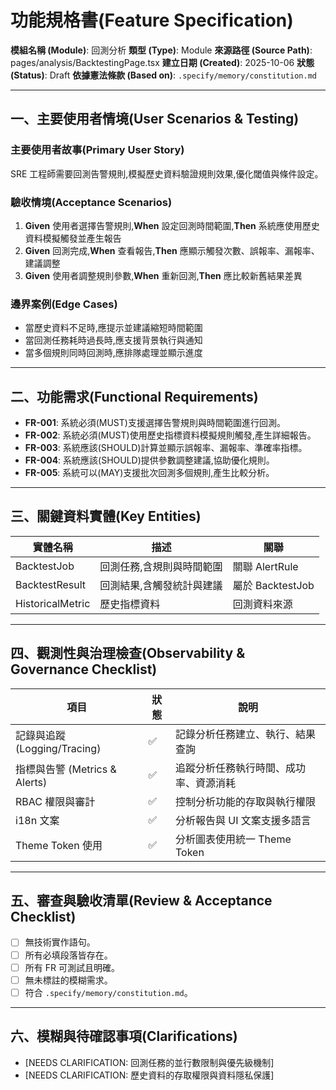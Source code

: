 # 功能規格書(Feature Specification)

**模組名稱 (Module)**: 回測分析
**類型 (Type)**: Module
**來源路徑 (Source Path)**: pages/analysis/BacktestingPage.tsx
**建立日期 (Created)**: 2025-10-06
**狀態 (Status)**: Draft
**依據憲法條款 (Based on)**: `.specify/memory/constitution.md`

---

## 一、主要使用者情境(User Scenarios & Testing)

### 主要使用者故事(Primary User Story)
SRE 工程師需要回測告警規則,模擬歷史資料驗證規則效果,優化閾值與條件設定。

### 驗收情境(Acceptance Scenarios)
1. **Given** 使用者選擇告警規則,**When** 設定回測時間範圍,**Then** 系統應使用歷史資料模擬觸發並產生報告
2. **Given** 回測完成,**When** 查看報告,**Then** 應顯示觸發次數、誤報率、漏報率、建議調整
3. **Given** 使用者調整規則參數,**When** 重新回測,**Then** 應比較新舊結果差異

### 邊界案例(Edge Cases)
- 當歷史資料不足時,應提示並建議縮短時間範圍
- 當回測任務耗時過長時,應支援背景執行與通知
- 當多個規則同時回測時,應排隊處理並顯示進度

---

## 二、功能需求(Functional Requirements)

- **FR-001**: 系統必須(MUST)支援選擇告警規則與時間範圍進行回測。
- **FR-002**: 系統必須(MUST)使用歷史指標資料模擬規則觸發,產生詳細報告。
- **FR-003**: 系統應該(SHOULD)計算並顯示誤報率、漏報率、準確率指標。
- **FR-004**: 系統應該(SHOULD)提供參數調整建議,協助優化規則。
- **FR-005**: 系統可以(MAY)支援批次回測多個規則,產生比較分析。

---

## 三、關鍵資料實體(Key Entities)
| 實體名稱 | 描述 | 關聯 |
|-----------|------|------|
| BacktestJob | 回測任務,含規則與時間範圍 | 關聯 AlertRule |
| BacktestResult | 回測結果,含觸發統計與建議 | 屬於 BacktestJob |
| HistoricalMetric | 歷史指標資料 | 回測資料來源 |

---

## 四、觀測性與治理檢查(Observability & Governance Checklist)

| 項目 | 狀態 | 說明 |
|------|------|------|
| 記錄與追蹤 (Logging/Tracing) | ✅ | 記錄分析任務建立、執行、結果查詢 |
| 指標與告警 (Metrics & Alerts) | ✅ | 追蹤分析任務執行時間、成功率、資源消耗 |
| RBAC 權限與審計 | ✅ | 控制分析功能的存取與執行權限 |
| i18n 文案 | ✅ | 分析報告與 UI 文案支援多語言 |
| Theme Token 使用 | ✅ | 分析圖表使用統一 Theme Token |

---

## 五、審查與驗收清單(Review & Acceptance Checklist)

- [ ] 無技術實作語句。
- [ ] 所有必填段落皆存在。
- [ ] 所有 FR 可測試且明確。
- [ ] 無未標註的模糊需求。
- [ ] 符合 `.specify/memory/constitution.md`。

---

## 六、模糊與待確認事項(Clarifications)

- [NEEDS CLARIFICATION: 回測任務的並行數限制與優先級機制]
- [NEEDS CLARIFICATION: 歷史資料的存取權限與資料隱私保護]
